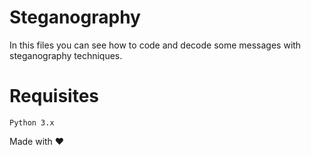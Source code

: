 # Steganography
In this files you can see how to code and decode some messages with steganography techniques.
# Requisites  
    Python 3.x
Made with ❤️
